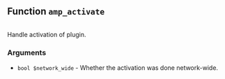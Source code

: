 ## Function `amp_activate`

```php

```

Handle activation of plugin.

### Arguments

* `bool $network_wide` - Whether the activation was done network-wide.

